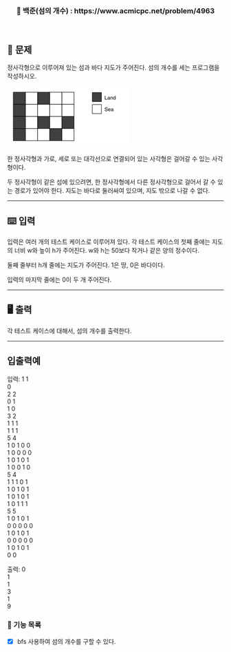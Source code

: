<h3 align="center"> 
    📌 백준(섬의 개수) : https://www.acmicpc.net/problem/4963
</h3>

<br>

## 🚀 문제
정사각형으로 이루어져 있는 섬과 바다 지도가 주어진다. 섬의 개수를 세는 프로그램을 작성하시오.

![img.png](img.png)

한 정사각형과 가로, 세로 또는 대각선으로 연결되어 있는 사각형은 걸어갈 수 있는 사각형이다.

두 정사각형이 같은 섬에 있으려면, 한 정사각형에서 다른 정사각형으로 걸어서 갈 수 있는 경로가 있어야 한다. 지도는 바다로 둘러싸여 있으며, 지도 밖으로 나갈 수 없다.

---

## ⌨️ 입력
입력은 여러 개의 테스트 케이스로 이루어져 있다. 각 테스트 케이스의 첫째 줄에는 지도의 너비 w와 높이 h가 주어진다. w와 h는 50보다 작거나 같은 양의 정수이다.

둘째 줄부터 h개 줄에는 지도가 주어진다. 1은 땅, 0은 바다이다.

입력의 마지막 줄에는 0이 두 개 주어진다.

---

## 🖥️ 출력
각 테스트 케이스에 대해서, 섬의 개수를 출력한다.

---

## 입출력예
입력:
1 1  
0  
2 2  
0 1  
1 0  
3 2  
1 1 1  
1 1 1  
5 4  
1 0 1 0 0   
1 0 0 0 0  
1 0 1 0 1  
1 0 0 1 0  
5 4  
1 1 1 0 1  
1 0 1 0 1  
1 0 1 0 1  
1 0 1 1 1  
5 5  
1 0 1 0 1  
0 0 0 0 0  
1 0 1 0 1  
0 0 0 0 0  
1 0 1 0 1  
0 0  

출력:
0  
1  
1  
3  
1  
9  


### 📜 기능 목록
- [x] bfs 사용하여 섬의 개수를 구할 수 있다.